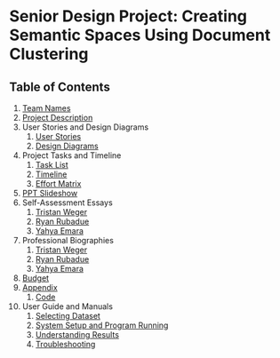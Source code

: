 # Senior Design Project: Creating Semantic Spaces Using Document Clustering

## Table of Contents
1. [Team Names](CS5001_Assignments/TeamNames.md)
2. [Project Description](CS5001_Assignments/ProjectDescription.md)
3. User Stories and Design Diagrams
    1. [User Stories](CS5001_Assignments/UserStories_DesignDiagrams/UserStories.md)
    2. [Design Diagrams](CS5001_Assignments/UserStories_DesignDiagrams/DesignDiagrams.pdf)
4. Project Tasks and Timeline
    1. [Task List](CS5001_Assignments/ProjectTasksAndTimeline/TaskList.md)
    2. [Timeline](CS5001_Assignments/ProjectTasksAndTimeline/TimelineGhantChart.xlsx)
    3. [Effort Matrix](CS5001_Assignments/ProjectTasksAndTimeline/EffortMatrix.xlsx)
5. [PPT Slideshow](CS5001_Assignments/PPT_Slideshow.pdf)
6. Self-Assessment Essays
    1. [Tristan Weger](CS5001_Assignments/SelfAssessmentEssays/TristanWeger.md)
    2. [Ryan Rubadue](CS5001_Assignments/SelfAssessmentEssays/RyanRubadue.md)
    3. [Yahya Emara](CS5001_Assignments/SelfAssessmentEssays/YahyaEmara.md)
7. Professional Biographies
    1. [Tristan Weger](CS5001_Assignments/ProfessionalBios/TristanWegerBio.md)
    2. [Ryan Rubadue](CS5001_Assignments/ProfessionalBios/RyanRubadueBio.md)
    3. [Yahya Emara](CS5001_Assignments/ProfessionalBios/YahyaEmaraBio.md)
9. [Budget](CS5001_Assignments/Budget.md)
10. [Appendix](CS5001_Assignments/Appendix.md)
    1. [Code](https://github.com/yahya010/DocClustering/)
12. User Guide and Manuals
    1. [Selecting Dataset](CS5001_Assignments/UserDocumentation/Selecting_Dataset.pdf)
    2. [System Setup and Program Running](CS5001_Assignments/UserDocumentation/System_Setup_Program_Running.pdf)
    3. [Understanding Results](CS5001_Assignments/UserDocumentation/Understanding_Results.pdf)
    4. [Troubleshooting](CS5001_Assignments/UserDocumentation/Troubleshooting.pdf)
